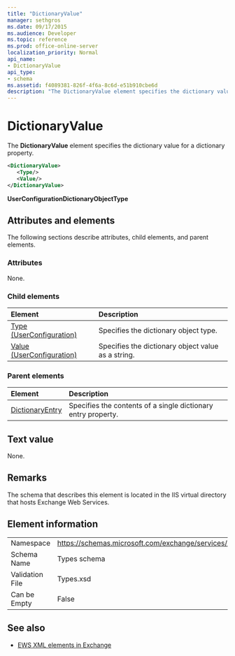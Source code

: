 ```yaml
---
title: "DictionaryValue"
manager: sethgros
ms.date: 09/17/2015
ms.audience: Developer
ms.topic: reference
ms.prod: office-online-server
localization_priority: Normal
api_name:
- DictionaryValue
api_type:
- schema
ms.assetid: f4089381-826f-4f6a-8c6d-e51b910cbe6d
description: "The DictionaryValue element specifies the dictionary value for a dictionary property."
---
```


# DictionaryValue

The **DictionaryValue** element specifies the dictionary value for a dictionary property. 
  
```xml
<DictionaryValue>
   <Type/>
   <Value/>
</DictionaryValue>
```

 **UserConfigurationDictionaryObjectType**
## Attributes and elements

The following sections describe attributes, child elements, and parent elements.
  
### Attributes

None.
  
### Child elements

|**Element**|**Description**|
|:-----|:-----|
|[Type (UserConfiguration)](type-userconfiguration.md) <br/> |Specifies the dictionary object type.  <br/> |
|[Value (UserConfiguration)](value-userconfiguration.md) <br/> |Specifies the dictionary object value as a string.  <br/> |
   
### Parent elements

|**Element**|**Description**|
|:-----|:-----|
|[DictionaryEntry](dictionaryentry.md) <br/> |Specifies the contents of a single dictionary entry property.  <br/> |
   
## Text value

None.
  
## Remarks

The schema that describes this element is located in the IIS virtual directory that hosts Exchange Web Services.
  
## Element information

|||
|:-----|:-----|
|Namespace  <br/> |https://schemas.microsoft.com/exchange/services/2006/types  <br/> |
|Schema Name  <br/> |Types schema  <br/> |
|Validation File  <br/> |Types.xsd  <br/> |
|Can be Empty  <br/> |False  <br/> |
   
## See also

- [EWS XML elements in Exchange](ews-xml-elements-in-exchange.md)

